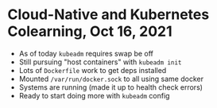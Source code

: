 # Cloud-Native and Kubernetes Colearning, Oct 16, 2021

* As of today `kubeadm` requires swap be off
* Still pursuing "host containers" with `kubeadm init`
* Lots of `Dockerfile` work to get deps installed
* Mounted `/var/run/docker.sock` to all using same docker
* Systems are running (made it up to health check errors)
* Ready to start doing more with `kubeadm` config
